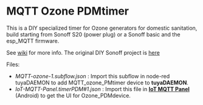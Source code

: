 # MQTT Ozone PDMtimer

This is a DIY specialized timer for Ozone generators for domestic sanitation, build starting from Sonoff S20 (power plug) or a Sonoff basic and the esp_MQTT firmware. 

See [wiki](https://github.com/msillano/tuyaDAEMON/wiki/custom-device--MQTT-'Ozone_PDMtimer'-case-study) for more info.
The original DIY Sonoff project is [here](https://github.com/msillano/Ozone-coronavirus-sonoff/blob/master/PROJECTS-DIY/timerPDM/timerPDM_sonoff_en.pdf)

Files: 
- _MQTT-ozone-1.subflow.json_ : Import this subflow in node-red tuyaDAEMON to add MQTT_ozone_PMtimer device to **tuyaDAEMON**.
- _IoT-MQTT-Panel.timerPDM#1.json_ : Import this file in [**IoT MQTT Panel**](https://play.google.com/store/apps/details?id=snr.lab.iotmqttpanel.prod) (Android) to get the UI for Ozone_PDMdevice.

